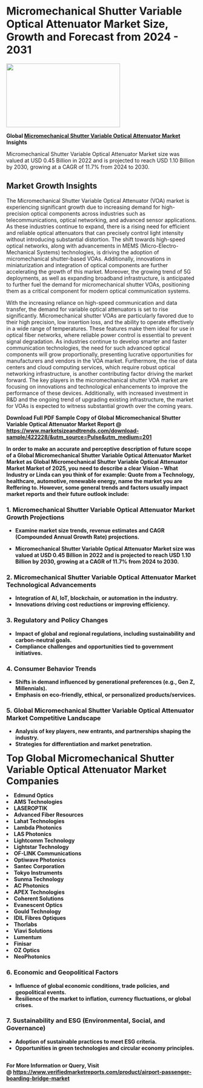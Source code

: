 <H1>Micromechanical Shutter Variable Optical Attenuator Market Size, Growth and Forecast from 2024 - 2031</H1><img class="aligncenter size-medium wp-image-584254" src="https://thirdeyenews.in/wp-content/uploads/2024/09/Global-Market-Research-300x168.jpeg" alt="" width="300" height="168" /><p><strong>Global&nbsp;<a href="https://www.marketsizeandtrends.com/download-sample/422228/&amp;utm_source=Pulse&amp;utm_medium=201">Micromechanical Shutter Variable Optical Attenuator Market</a> Insights</strong></p><p>Micromechanical Shutter Variable Optical Attenuator Market size was valued at USD 0.45 Billion in 2022 and is projected to reach USD 1.10 Billion by 2030, growing at a CAGR of 11.7% from 2024 to 2030.</p><p><h2>Market Growth Insights</h2> <p>The Micromechanical Shutter Variable Optical Attenuator (VOA) market is experiencing significant growth due to increasing demand for high-precision optical components across industries such as telecommunications, optical networking, and advanced sensor applications. As these industries continue to expand, there is a rising need for efficient and reliable optical attenuators that can precisely control light intensity without introducing substantial distortion. The shift towards high-speed optical networks, along with advancements in MEMS (Micro-Electro-Mechanical Systems) technologies, is driving the adoption of micromechanical shutter-based VOAs. Additionally, innovations in miniaturization and integration of optical components are further accelerating the growth of this market. Moreover, the growing trend of 5G deployments, as well as expanding broadband infrastructure, is anticipated to further fuel the demand for micromechanical shutter VOAs, positioning them as a critical component for modern optical communication systems.</p> <p><strong></strong></p> <p>With the increasing reliance on high-speed communication and data transfer, the demand for variable optical attenuators is set to rise significantly. Micromechanical shutter VOAs are particularly favored due to their high precision, low insertion loss, and the ability to operate effectively in a wide range of temperatures. These features make them ideal for use in optical fiber networks, where reliable power control is essential to prevent signal degradation. As industries continue to develop smarter and faster communication technologies, the need for such advanced optical components will grow proportionally, presenting lucrative opportunities for manufacturers and vendors in the VOA market. Furthermore, the rise of data centers and cloud computing services, which require robust optical networking infrastructure, is another contributing factor driving the market forward. The key players in the micromechanical shutter VOA market are focusing on innovations and technological enhancements to improve the performance of these devices. Additionally, with increased investment in R&D and the ongoing trend of upgrading existing infrastructure, the market for VOAs is expected to witness substantial growth over the coming years. <p><strong></p><p><span class=""><strong>Download Full PDF Sample Copy of Global Micromechanical Shutter Variable Optical Attenuator Market Report</strong> @ <a href="https://www.marketsizeandtrends.com/download-sample/422228/&amp;utm_source=Pulse&amp;utm_medium=201" target="_blank">https://www.marketsizeandtrends.com/download-sample/422228/&amp;utm_source=Pulse&amp;utm_medium=201</a></span></p><p>In order to make an accurate and perceptive description of future scope of a Global&nbsp;Micromechanical Shutter Variable Optical Attenuator Market Market as Global&nbsp;Micromechanical Shutter Variable Optical Attenuator Market Market of 2025, you need to describe a clear Vision &ndash; What Industry or Linda can you think of for example: Quote from a Technology, healthcare, automotive, renewable energy, name the market you are Reffering to. However, some general trends and factors usually impact market reports and their future outlook include:</p><h3>1.&nbsp;<strong>Micromechanical Shutter Variable Optical Attenuator Market Growth Projections</strong></h3><ul><li>Examine market size trends, revenue estimates and CAGR (Compounded Annual Growth Rate) projections.</li><li><p>Micromechanical Shutter Variable Optical Attenuator Market size was valued at USD 0.45 Billion in 2022 and is projected to reach USD 1.10 Billion by 2030, growing at a CAGR of 11.7% from 2024 to 2030.</p></li></ul><h3>2.&nbsp;<strong>Micromechanical Shutter Variable Optical Attenuator Market Technological Advancements</strong></h3><ul><li>Integration of AI, IoT, blockchain, or automation in the industry.</li><li>Innovations driving cost reductions or improving efficiency.</li></ul><h3>3.&nbsp;<strong>Regulatory and Policy Changes</strong></h3><ul><li>Impact of global and regional regulations, including sustainability and carbon-neutral goals.</li><li>Compliance challenges and opportunities tied to government initiatives.</li></ul><h3>4.&nbsp;<strong>Consumer Behavior Trends</strong></h3><ul><li>Shifts in demand influenced by generational preferences (e.g., Gen Z, Millennials).</li><li>Emphasis on eco-friendly, ethical, or personalized products/services.</li></ul><h3>5.&nbsp;<strong>Global Micromechanical Shutter Variable Optical Attenuator Market Competitive Landscape</strong></h3><ul><li>Analysis of key players, new entrants, and partnerships shaping the industry.</li><li>Strategies for differentiation and market penetration.</li></ul><p data-pm-slice="1 1 []"><span style="color: inherit; font-family: inherit; font-size: 25px;">Top Global Micromechanical Shutter Variable Optical Attenuator Market Companies</span></p><div class="" data-test-id=""><p><li>Edmund Optics</li><li> AMS Technologies</li><li> LASEROPTIK</li><li> Advanced Fiber Resources</li><li> Lahat Technologies</li><li> Lambda Photonics</li><li> LAS Photonics</li><li> Lightcomm Technology</li><li> Lightstar Technology</li><li> OF-LINK Communications</li><li> Optiwave Photonics</li><li> Santec Corporation</li><li> Tokyo Instruments</li><li> Sunma Technology</li><li> AC Photonics</li><li> APEX Technologies</li><li> Coherent Solutions</li><li> Evanescent Optics</li><li> Gould Technology</li><li> IDIL Fibres Optiques</li><li> Thorlabs</li><li> Viavi Solutions</li><li> Lumentum</li><li> Finisar</li><li> OZ Optics</li><li> NeoPhotonics</li></p></div><h3>6.&nbsp;<strong>Economic and Geopolitical Factors</strong></h3><ul><li>Influence of global economic conditions, trade policies, and geopolitical events.</li><li>Resilience of the market to inflation, currency fluctuations, or global crises.</li></ul><h3>7.&nbsp;<strong>Sustainability and ESG (Environmental, Social, and Governance)</strong></h3><ul><li>Adoption of sustainable practices to meet ESG criteria.</li><li>Opportunities in green technologies and circular economy principles.</li></ul><h2><strong style="font-size: 14px;">For More Information or Query, Visit @&nbsp;</strong><a style="background-color: #ffffff; font-size: 14px;" href="https://www.marketsizeandtrends.com/report/micromechanical-shutter-variable-optical-attenuator-market/" target="_blank">https://www.verifiedmarketreports.com/product/airport-passenger-boarding-bridge-market</a></h2>
